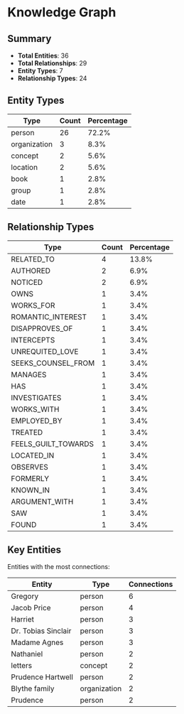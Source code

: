 # Knowledge Graph

## Summary

- **Total Entities**: 36
- **Total Relationships**: 29
- **Entity Types**: 7
- **Relationship Types**: 24

## Entity Types

| Type | Count | Percentage |
|------|-------|------------|
| person | 26 | 72.2% |
| organization | 3 | 8.3% |
| concept | 2 | 5.6% |
| location | 2 | 5.6% |
| book | 1 | 2.8% |
| group | 1 | 2.8% |
| date | 1 | 2.8% |

## Relationship Types

| Type | Count | Percentage |
|------|-------|------------|
| RELATED_TO | 4 | 13.8% |
| AUTHORED | 2 | 6.9% |
| NOTICED | 2 | 6.9% |
| OWNS | 1 | 3.4% |
| WORKS_FOR | 1 | 3.4% |
| ROMANTIC_INTEREST | 1 | 3.4% |
| DISAPPROVES_OF | 1 | 3.4% |
| INTERCEPTS | 1 | 3.4% |
| UNREQUITED_LOVE | 1 | 3.4% |
| SEEKS_COUNSEL_FROM | 1 | 3.4% |
| MANAGES | 1 | 3.4% |
| HAS | 1 | 3.4% |
| INVESTIGATES | 1 | 3.4% |
| WORKS_WITH | 1 | 3.4% |
| EMPLOYED_BY | 1 | 3.4% |
| TREATED | 1 | 3.4% |
| FEELS_GUILT_TOWARDS | 1 | 3.4% |
| LOCATED_IN | 1 | 3.4% |
| OBSERVES | 1 | 3.4% |
| FORMERLY | 1 | 3.4% |
| KNOWN_IN | 1 | 3.4% |
| ARGUMENT_WITH | 1 | 3.4% |
| SAW | 1 | 3.4% |
| FOUND | 1 | 3.4% |

## Key Entities

Entities with the most connections:

| Entity | Type | Connections |
|--------|------|-------------|
| Gregory | person | 6 |
| Jacob Price | person | 4 |
| Harriet | person | 3 |
| Dr. Tobias Sinclair | person | 3 |
| Madame Agnes | person | 3 |
| Nathaniel | person | 2 |
| letters | concept | 2 |
| Prudence Hartwell | person | 2 |
| Blythe family | organization | 2 |
| Prudence | person | 2 |

